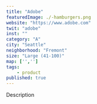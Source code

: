```yaml
---
title: "Adobe"
featuredImage: ./-hamburgers.png
website: "https://www.adobe.com"
twit: "adobe"
inst: ""
category: "A"
city: "Seattle"
neighborhood: "Fremont"
size: "Large (41-100)"
map: ['','']
tags:
    - product
published: true
---
```


Description
